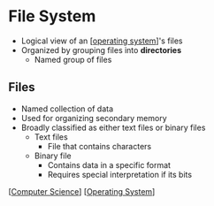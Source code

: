 # File System

- Logical view of an [[operating system]]'s files
- Organized by grouping files into **directories**
  - Named group of files

## Files

- Named collection of data
- Used for organizing secondary memory
- Broadly classified as either text files or binary files
  - Text files
    - File that contains characters
  - Binary file
    - Contains data in a specific format
    - Requires special interpretation if its bits

[[Computer Science]] [[Operating System]]

[//begin]: # "Autogenerated link references for markdown compatibility"
[operating system]: operating-system "Operating System"
[Computer Science]: computer-science "Computer Science"
[Operating System]: operating-system "Operating System"
[//end]: # "Autogenerated link references"